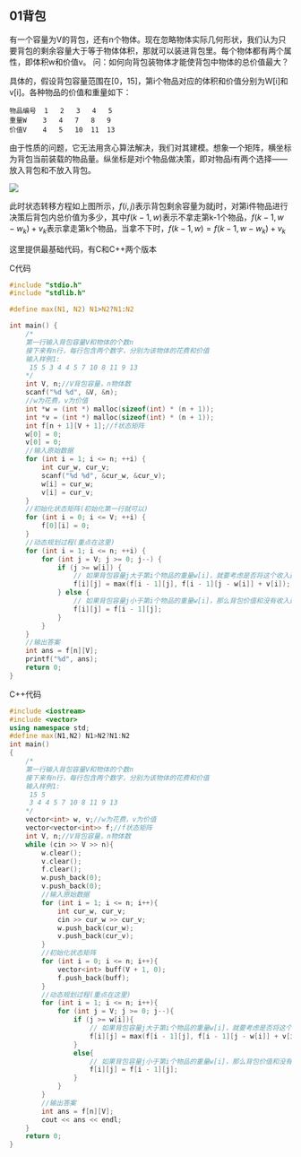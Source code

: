 ## 01背包

有一个容量为V的背包，还有n个物体。现在忽略物体实际几何形状，我们认为只要背包的剩余容量大于等于物体体积，那就可以装进背包里。每个物体都有两个属性，即体积w和价值v。
问：如何向背包装物体才能使背包中物体的总价值最大？

具体的，假设背包容量范围在[0，15]，第i个物品对应的体积和价值分别为W[i]和v[i]。各种物品的价值和重量如下：

~~~
物品编号  1   2   3   4   5
重量W    3   4   7   8   9
价值V    4   5   10  11  13
~~~

由于性质的问题，它无法用贪心算法解决，我们对其建模。想象一个矩阵，横坐标为背包当前装载的物品量。纵坐标是对i个物品做决策，即对物品i有两个选择——放入背包和不放入背包。

![](http://1.14.100.228:8002/images/2022/04/15/20220415194857.png)

此时状态转移方程如上图所示，$f(i,j)$表示背包剩余容量为就j时，对第i件物品进行决策后背包内总价值为多少，其中$f(k-1,w)$表示不拿走第k-1个物品，$f(k-1, w-w_{k})+v_{k}$表示拿走第k个物品，当拿不下时，$f(k-1,w)=f(k-1, w-w_{k})+v_{k}$

这里提供最基础代码，有C和C++两个版本

C代码

~~~c
#include "stdio.h"
#include "stdlib.h"

#define max(N1, N2) N1>N2?N1:N2

int main() {
    /*
    第一行输入背包容量V和物体的个数n
    接下来有n行，每行包含两个数字，分别为该物体的花费和价值
    输入样例1:
     15 5 3 4 4 5 7 10 8 11 9 13
    */
    int V, n;//V背包容量，n物体数
    scanf("%d %d", &V, &n);
    //w为花费，v为价值
    int *w = (int *) malloc(sizeof(int) * (n + 1));
    int *v = (int *) malloc(sizeof(int) * (n + 1));
    int f[n + 1][V + 1];//f状态矩阵
    w[0] = 0;
    v[0] = 0;
    //输入原始数据
    for (int i = 1; i <= n; ++i) {
        int cur_w, cur_v;
        scanf("%d %d", &cur_w, &cur_v);
        w[i] = cur_w;
        v[i] = cur_v;
    }
    //初始化状态矩阵(初始化第一行就可以)
    for (int i = 0; i <= V; ++i) {
        f[0][i] = 0;
    }
    //动态规划过程(重点在这里)
    for (int i = 1; i <= n; ++i) {
        for (int j = V; j >= 0; j--) {
            if (j >= w[i]) {
                // 如果背包容量j大于第i个物品的重量w[i]，就要考虑是否将这个收入这个物品
                f[i][j] = max(f[i - 1][j], f[i - 1][j - w[i]] + v[i]);
            } else {
                // 如果背包容量j小于第i个物品的重量w[i]，那么背包价值和没有收入这个物品是一样的
                f[i][j] = f[i - 1][j];
            }
        }
    }
    //输出答案
    int ans = f[n][V];
    printf("%d", ans);
    return 0;
}
~~~

C++代码

~~~c++
#include <iostream>
#include <vector>
using namespace std;
#define max(N1,N2) N1>N2?N1:N2
int main()
{
	/*
	第一行输入背包容量V和物体的个数n
	接下来有n行，每行包含两个数字，分别为该物体的花费和价值
	输入样例1:
	 15 5
	 3 4 4 5 7 10 8 11 9 13
	*/
	vector<int> w, v;//w为花费，v为价值
	vector<vector<int>> f;//f状态矩阵
	int V, n;//V背包容量，n物体数
	while (cin >> V >> n){
		w.clear();
		v.clear();
		f.clear();
		w.push_back(0);
		v.push_back(0);
		//输入原始数据
		for (int i = 1; i <= n; i++){
			int cur_w, cur_v;
			cin >> cur_w >> cur_v;
			w.push_back(cur_w);
			v.push_back(cur_v);
		}
		//初始化状态矩阵
		for (int i = 0; i <= n; i++){
			vector<int> buff(V + 1, 0);
			f.push_back(buff);
		}
		//动态规划过程(重点在这里)
		for (int i = 1; i <= n; i++){
			for (int j = V; j >= 0; j--){
				if (j >= w[i]){
				    // 如果背包容量j大于第i个物品的重量w[i]，就要考虑是否将这个收入这个物品
					f[i][j] = max(f[i - 1][j], f[i - 1][j - w[i]] + v[i]);
				}
				else{
				    // 如果背包容量j小于第i个物品的重量w[i]，那么背包价值和没有收入这个物品是一样的
					f[i][j] = f[i - 1][j];
				}
			}
		}
		//输出答案
		int ans = f[n][V];
		cout << ans << endl;
	}
	return 0;
}
~~~



























